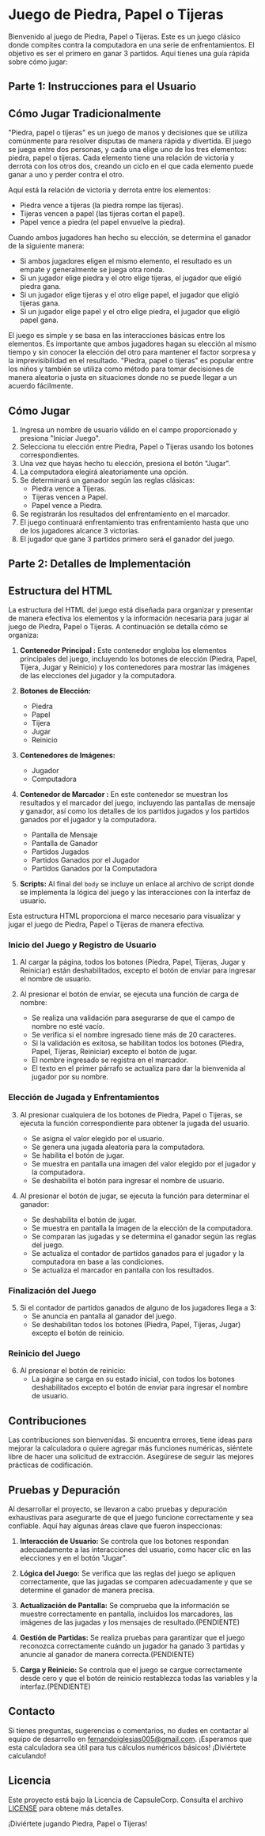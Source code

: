 # Juego de Piedra, Papel o Tijeras

Bienvenido al juego de Piedra, Papel o Tijeras. Este es un juego clásico donde compites contra la computadora en una serie de enfrentamientos. El objetivo es ser el primero en ganar 3 partidos. Aquí tienes una guía rápida sobre cómo jugar:

## Parte 1: Instrucciones para el Usuario

## Cómo Jugar Tradicionalmente

"Piedra, papel o tijeras" es un juego de manos y decisiones que se utiliza comúnmente para resolver disputas de manera rápida y divertida. El juego se juega entre dos personas, y cada una elige uno de los tres elementos: piedra, papel o tijeras. Cada elemento tiene una relación de victoria y derrota con los otros dos, creando un ciclo en el que cada elemento puede ganar a uno y perder contra el otro.

Aquí está la relación de victoria y derrota entre los elementos:

- Piedra vence a tijeras (la piedra rompe las tijeras).
- Tijeras vencen a papel (las tijeras cortan el papel).
- Papel vence a piedra (el papel envuelve la piedra).

Cuando ambos jugadores han hecho su elección, se determina el ganador de la siguiente manera:

- Si ambos jugadores eligen el mismo elemento, el resultado es un empate y generalmente se juega otra ronda.
- Si un jugador elige piedra y el otro elige tijeras, el jugador que eligió piedra gana.
- Si un jugador elige tijeras y el otro elige papel, el jugador que eligió tijeras gana.
- Si un jugador elige papel y el otro elige piedra, el jugador que eligió papel gana.

El juego es simple y se basa en las interacciones básicas entre los elementos. Es importante que ambos jugadores hagan su elección al mismo tiempo y sin conocer la elección del otro para mantener el factor sorpresa y la imprevisibilidad en el resultado. "Piedra, papel o tijeras" es popular entre los niños y también se utiliza como método para tomar decisiones de manera aleatoria o justa en situaciones donde no se puede llegar a un acuerdo fácilmente.



## Cómo Jugar

1. Ingresa un nombre de usuario válido en el campo proporcionado y presiona "Iniciar Juego".
2. Selecciona tu elección entre Piedra, Papel o Tijeras usando los botones correspondientes.
3. Una vez que hayas hecho tu elección, presiona el botón "Jugar".
4. La computadora elegirá aleatoriamente una opción.
5. Se determinará un ganador según las reglas clásicas:
   - Piedra vence a Tijeras.
   - Tijeras vencen a Papel.
   - Papel vence a Piedra.
6. Se registrarán los resultados del enfrentamiento en el marcador.
7. El juego continuará enfrentamiento tras enfrentamiento hasta que uno de los jugadores alcance 3 victorias.
8. El jugador que gane 3 partidos primero será el ganador del juego.







## Parte 2: Detalles de Implementación

## Estructura del HTML

La estructura del HTML del juego está diseñada para organizar y presentar de manera efectiva los elementos y la información necesaria para jugar al juego de Piedra, Papel o Tijeras. A continuación se detalla cómo se organiza:

1. **Contenedor Principal :**
   Este contenedor engloba los elementos principales del juego, incluyendo los botones de elección (Piedra, Papel, Tijera, Jugar y Reinicio) y los contenedores para mostrar las imágenes de las elecciones del jugador y la computadora.

2. **Botones de Elección:**
   - Piedra 
   - Papel 
   - Tijera 
   - Jugar
   - Reinicio 

3. **Contenedores de Imágenes:**
   - Jugador 
   - Computadora

4. **Contenedor de Marcador :**
   En este contenedor se muestran los resultados y el marcador del juego, incluyendo las pantallas de mensaje y ganador, así como los detalles de los partidos jugados y los partidos ganados por el jugador y la computadora.

   - Pantalla de Mensaje 
   - Pantalla de Ganador 
   - Partidos Jugados
   - Partidos Ganados por el Jugador
   - Partidos Ganados por la Computadora 

5. **Scripts:**
   Al final del `body` se incluye un enlace al archivo de script donde se implementa la lógica del juego y las interacciones con la interfaz de usuario.

Esta estructura HTML proporciona el marco necesario para visualizar y jugar el juego de Piedra, Papel o Tijeras de manera efectiva.


### Inicio del Juego y Registro de Usuario

1. Al cargar la página, todos los botones (Piedra, Papel, Tijeras, Jugar y Reiniciar) están deshabilitados, excepto el botón de enviar para ingresar el nombre de usuario.

2. Al presionar el botón de enviar, se ejecuta una función de carga de nombre:
   - Se realiza una validación para asegurarse de que el campo de nombre no esté vacío.
   - Se verifica si el nombre ingresado tiene más de 20 caracteres.
   - Si la validación es exitosa, se habilitan todos los botones (Piedra, Papel, Tijeras, Reiniciar) excepto el botón de jugar.
   - El nombre ingresado se registra en el marcador.
   - El texto en el primer párrafo se actualiza para dar la bienvenida al jugador por su nombre.

### Elección de Jugada y Enfrentamientos

3. Al presionar cualquiera de los botones de Piedra, Papel o Tijeras, se ejecuta la función correspondiente para obtener la jugada del usuario.
   - Se asigna el valor elegido por el usuario.
   - Se genera una jugada aleatoria para la computadora.
   - Se habilita el botón de jugar.
   - Se muestra en pantalla una imagen del valor elegido por el jugador y la computadora.
   - Se deshabilita el botón para ingresar el nombre de usuario.

4. Al presionar el botón de jugar, se ejecuta la función para determinar el ganador:
   - Se deshabilita el botón de jugar.
   - Se muestra en pantalla la imagen de la elección de la computadora.
   - Se comparan las jugadas y se determina el ganador según las reglas del juego.
   - Se actualiza el contador de partidos ganados para el jugador y la computadora en base a las condiciones.
   - Se actualiza el marcador en pantalla con los resultados.

### Finalización del Juego

5. Si el contador de partidos ganados de alguno de los jugadores llega a 3:
   - Se anuncia en pantalla al ganador del juego.
   - Se deshabilitan todos los botones (Piedra, Papel, Tijeras, Jugar) excepto el botón de reinicio.

### Reinicio del Juego

6. Al presionar el botón de reinicio:
   - La página se carga en su estado inicial, con todos los botones deshabilitados excepto el botón de enviar para ingresar el nombre de usuario.


## Contribuciones

Las contribuciones son bienvenidas.
Si encuentra errores, tiene ideas para mejorar la calculadora o quiere agregar más funciones numéricas, siéntete libre de hacer una solicitud de extracción. Asegúrese de seguir las mejores prácticas de codificación.


## Pruebas y Depuración

Al desarrollar el proyecto, se llevaron a cabo pruebas y depuración exhaustivas para asegurarte de que el juego funcione correctamente y sea confiable. Aquí hay algunas áreas clave que fueron inspeccionas:

1. **Interacción de Usuario:** Se controla  que los botones respondan adecuadamente a las interacciones del usuario, como hacer clic en las elecciones y en el botón "Jugar".

2. **Lógica del Juego:** Se verifica que las reglas del juego se apliquen correctamente, que las jugadas se comparen adecuadamente y que se determine el ganador de manera precisa.

3. **Actualización de Pantalla:** Se comprueba que la información se muestre correctamente en pantalla, incluidos los marcadores, las imágenes de las jugadas y los mensajes de resultado.(PENDIENTE)

4. **Gestión de Partidas:** Se realiza pruebas para garantizar que el juego reconozca correctamente cuándo un jugador ha ganado 3 partidas y anuncie al ganador de manera correcta.(PENDIENTE)

5. **Carga y Reinicio:** Se controla que el juego se cargue correctamente desde cero y que el botón de reinicio restablezca todas las variables y la interfaz.(PENDIENTE)


## Contacto
Si tienes preguntas, sugerencias o comentarios, no dudes en contactar al equipo de desarrollo en fernandoiglesias005@gmail.com.
¡Esperamos que esta calculadora sea útil para tus cálculos numéricos básicos! ¡Diviértete calculando!


## Licencia
Este proyecto está bajo la Licencia de CapsuleCorp. Consulta el archivo [LICENSE](LICENSE) para obtene más detalles.

¡Diviértete jugando Piedra, Papel o Tijeras!









